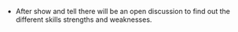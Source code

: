 * After show and tell there will be an open discussion to find out the different skills strengths and weaknesses.

